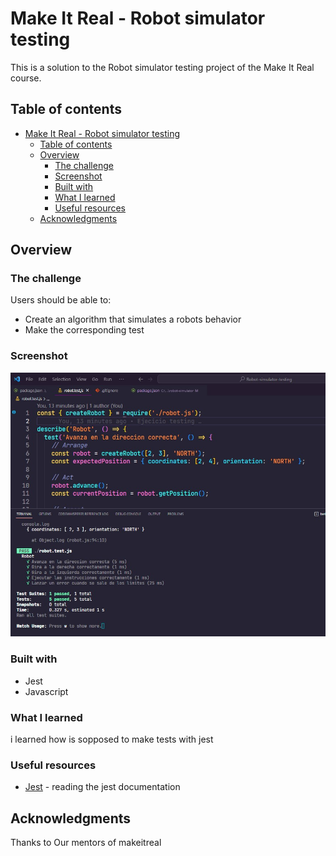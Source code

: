 # Make It Real - Robot simulator testing

This is a solution to the Robot simulator testing project of the Make It Real course.

## Table of contents

- [Make It Real - Robot simulator testing](#make-it-real---robot-simulator-testing)
  - [Table of contents](#table-of-contents)
  - [Overview](#overview)
    - [The challenge](#the-challenge)
    - [Screenshot](#screenshot)
    - [Built with](#built-with)
    - [What I learned](#what-i-learned)
    - [Useful resources](#useful-resources)
  - [Acknowledgments](#acknowledgments)


## Overview

### The challenge

Users should be able to:

- Create an algorithm that simulates a robots behavior
- Make the corresponding test

### Screenshot

![](./screenshot.jpg)


### Built with

- Jest
- Javascript

### What I learned
i learned how is sopposed to make tests with jest

### Useful resources

- [Jest](https://jestjs.io/) - reading the jest documentation




## Acknowledgments

Thanks to Our mentors of  makeitreal